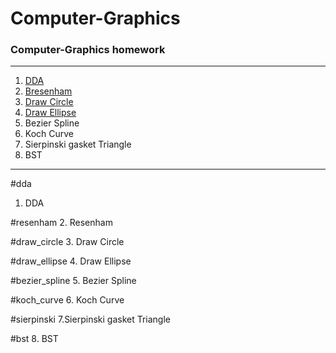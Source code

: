 # Computer-Graphics
### Computer-Graphics homework
- - -
1. [DDA](#dda)
2. [Bresenham](#bresenham)
3. [Draw Circle](#draw_circle)
4. [Draw Ellipse](#draw_ellipse)
5. Bezier Spline
6. Koch Curve
7. Sierpinski gasket Triangle
8. BST
---
#dda
1. DDA


#resenham
2. Resenham


#draw_circle
3. Draw Circle


#draw_ellipse
4. Draw Ellipse


#bezier_spline
5. Bezier Spline


#koch_curve
6. Koch Curve


#sierpinski
7.Sierpinski gasket Triangle


#bst
8. BST
